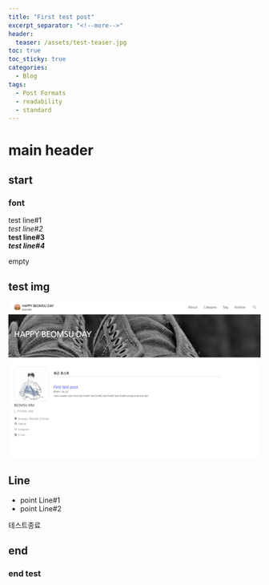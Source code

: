 ```yaml
---
title: "First test post"
excerpt_separator: "<!--more-->"
header:
  teaser: /assets/test-teaser.jpg
toc: true
toc_sticky: true
categories:
  - Blog
tags:
  - Post Formats
  - readability
  - standard
---
```


# main header

## start  
### font  
test line#1  
*test line#2*  
**test line#3**  
***test line#4***  
  
empty

## test img
 
[![사진](/assets/test-img.png)](/assets/test-img.png)

## Line
- point Line#1
- point Line#2

테스트종료

## end  
### end test

